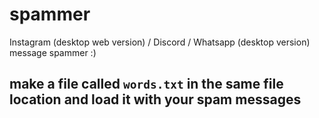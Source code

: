 # spammer
Instagram (desktop web version) / Discord / Whatsapp (desktop version) message spammer :)
## make a file called `words.txt` in the same file location and load it with your spam messages
